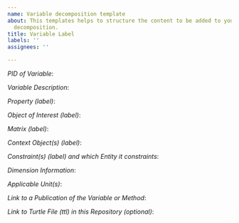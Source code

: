 ```yaml
---
name: Variable decomposition template
about: This templates helps to structure the content to be added to your variable
  decomposition.
title: Variable Label
labels: ''
assignees: ''

---
```


*PID of Variable*:

*Variable Description*:

*Property (label)*:

*Object of Interest (label)*:

*Matrix (label)*:

*Context Object(s) (label)*:

*Constraint(s) (label) and which Entity it constraints*:

*Dimension Information*:

*Applicable Unit(s)*:

*Link to a Publication of the Variable or Method*: 

*Link to Turtle File (ttl) in this Repository (optional)*:
